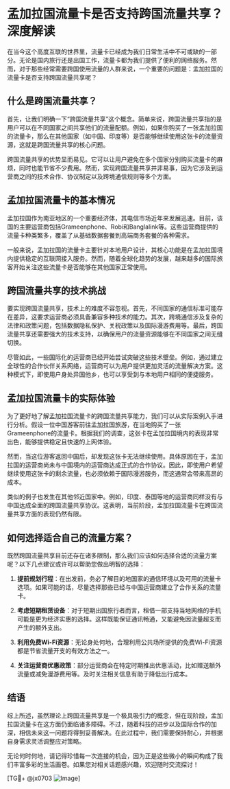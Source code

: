 # 孟加拉国流量卡是否支持跨国流量共享？深度解读

在当今这个高度互联的世界里，流量卡已经成为我们日常生活中不可或缺的一部分。无论是国内旅行还是出国工作，流量卡都为我们提供了便利的网络服务。然而，对于那些经常需要跨国使用流量的人群来说，一个重要的问题是：孟加拉国的流量卡是否支持跨国流量共享呢？

## 什么是跨国流量共享？

首先，让我们明确一下“跨国流量共享”这个概念。简单来说，跨国流量共享指的是用户可以在不同国家之间共享他们的流量配额。例如，如果你购买了一张孟加拉国的流量卡，那么在其他国家（如中国、印度等）是否能够继续使用这张卡的流量资源，这就是跨国流量共享的核心问题。

跨国流量共享的优势显而易见。它可以让用户避免在多个国家分别购买流量卡的麻烦，同时也能节省不少费用。然而，实现跨国流量共享并非易事，因为它涉及到运营商之间的技术合作、协议制定以及跨境通信规则等多个方面。

## 孟加拉国流量卡的基本情况

孟加拉国作为南亚地区的一个重要经济体，其电信市场近年来发展迅速。目前，该国的主要运营商包括Grameenphone、Robi和Banglalink等。这些运营商提供的流量卡种类繁多，覆盖了从基础数据套餐到高端商务套餐的各种需求。

一般来说，孟加拉国的流量卡主要针对本地用户设计，其核心功能是在孟加拉国境内提供稳定的互联网接入服务。然而，随着全球化趋势的发展，越来越多的国际旅客开始关注这些流量卡是否能够在其他国家正常使用。

## 跨国流量共享的技术挑战

要实现跨国流量共享，技术上的难度不容忽视。首先，不同国家的通信标准可能存在差异，这要求运营商必须具备兼容多种技术的能力。其次，跨境通信涉及复杂的法律和政策问题，包括数据隐私保护、关税政策以及国际漫游费用等。最后，跨国流量共享还需要强大的技术支持，以确保用户的流量资源能够在不同国家之间无缝切换。

尽管如此，一些国际化的运营商已经开始尝试突破这些技术壁垒。例如，通过建立全球性的合作伙伴关系网络，运营商可以为用户提供更加灵活的流量解决方案。这种模式下，即使用户身处异国他乡，也可以享受到与本地用户相同的便捷服务。

## 孟加拉国流量卡的实际体验

为了更好地了解孟加拉国流量卡的跨国流量共享能力，我们可以从实际案例入手进行分析。假设一位中国游客前往孟加拉国旅游，在当地购买了一张Grameenphone的流量卡。根据我们的调查，这张卡在孟加拉国境内的表现非常出色，能够提供稳定且快速的上网体验。

然而，当这位游客返回中国后，却发现这张卡无法继续使用。具体原因在于，孟加拉国的运营商尚未与中国境内的运营商达成正式的合作协议。因此，即使用户希望继续使用这张卡的剩余流量，也必须依赖于国际漫游服务，而这通常会带来高昂的成本。

类似的例子也发生在其他邻近国家中。例如，印度、泰国等地的运营商同样没有与中国达成全面的跨国流量共享协议。这表明，当前阶段，孟加拉国流量卡在跨国流量共享方面的表现仍然有限。

## 如何选择适合自己的流量方案？

既然跨国流量共享目前还存在诸多限制，那么我们应该如何选择合适的流量方案呢？以下几点建议或许可以帮助您做出明智的选择：

1. **提前规划行程**：在出发前，务必了解目的地国家的通信环境以及可用的流量卡选项。如果可能的话，尽量选择那些已经与中国运营商建立了合作关系的流量卡。

2. **考虑短期租赁设备**：对于短期出国旅行者而言，租借一部支持当地网络的手机可能是更为经济实惠的选择。这样既能保证通讯畅通，又能避免因流量超支而产生的额外支出。

3. **利用免费Wi-Fi资源**：无论身处何地，合理利用公共场所提供的免费Wi-Fi资源都是节省流量开支的有效方法之一。

4. **关注运营商优惠政策**：部分运营商会在特定时期推出优惠活动，比如赠送额外流量或减免漫游费用等。及时关注相关信息有助于降低出行成本。

## 结语

综上所述，虽然理论上跨国流量共享是一个极具吸引力的概念，但在现阶段，孟加拉国流量卡在这方面仍面临诸多障碍。不过，随着科技的进步以及国际合作的加深，相信未来这一问题将得到妥善解决。在此过程中，我们需要保持耐心，并根据自身需求灵活调整应对策略。

无论何时何地，请记得珍惜每一次连接的机会，因为正是这些微小的瞬间构成了我们丰富多彩的生活画卷。如果您对相关话题感兴趣，欢迎随时交流探讨！

[TG💪+ @jx0703 ![Image](https://github.com/user-attachments/assets/dbca1d08-cadb-493c-b0ec-ad6f7a83f270)]